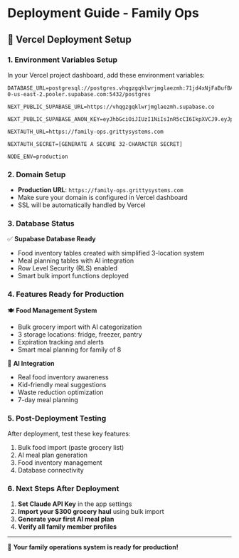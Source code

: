 # Deployment Guide - Family Ops

## 🚀 Vercel Deployment Setup

### 1. Environment Variables Setup

In your Vercel project dashboard, add these environment variables:

```
DATABASE_URL=postgresql://postgres.vhqgzgqklwrjmglaezmh:71jd4xNjFaBufBAA@aws-0-us-east-2.pooler.supabase.com:5432/postgres

NEXT_PUBLIC_SUPABASE_URL=https://vhqgzgqklwrjmglaezmh.supabase.co

NEXT_PUBLIC_SUPABASE_ANON_KEY=eyJhbGciOiJIUzI1NiIsInR5cCI6IkpXVCJ9.eyJpc3MiOiJzdXBhYmFzZSIsInJlZiI6InZocWd6Z3FrbHdyam1nbGFlem1oIiwicm9sZSI6ImFub24iLCJpYXQiOjE3MzQ3MDU4NjIsImV4cCI6MjA1MDI4MTg2Mn0.OgcROY8YZqZzUMj7SQJEP9UqNiGz5Pr0z13bz5OBqwQ

NEXTAUTH_URL=https://family-ops.grittysystems.com

NEXTAUTH_SECRET=[GENERATE A SECURE 32-CHARACTER SECRET]

NODE_ENV=production
```

### 2. Domain Setup

- **Production URL**: `https://family-ops.grittysystems.com`
- Make sure your domain is configured in Vercel dashboard
- SSL will be automatically handled by Vercel

### 3. Database Status

✅ **Supabase Database Ready**
- Food inventory tables created with simplified 3-location system
- Meal planning tables with AI integration  
- Row Level Security (RLS) enabled
- Smart bulk import functions deployed

### 4. Features Ready for Production

🍽️ **Food Management System**
- Bulk grocery import with AI categorization
- 3 storage locations: fridge, freezer, pantry
- Expiration tracking and alerts
- Smart meal planning for family of 8

🤖 **AI Integration**
- Real food inventory awareness
- Kid-friendly meal suggestions  
- Waste reduction optimization
- 7-day meal planning

### 5. Post-Deployment Testing

After deployment, test these key features:
1. Bulk food import (paste grocery list)
2. AI meal plan generation
3. Food inventory management
4. Database connectivity

### 6. Next Steps After Deployment

1. **Set Claude API Key** in the app settings
2. **Import your $300 grocery haul** using bulk import
3. **Generate your first AI meal plan**
4. **Verify all family member profiles**

---

🎉 **Your family operations system is ready for production!**
